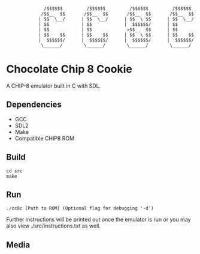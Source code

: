                   /$$$$$$         /$$$$$$         /$$$$$$         /$$$$$$ 
                 /$$__  $$       /$$__  $$       /$$__  $$       /$$__  $$
                | $$  \__/      | $$  \__/      | $$  \ $$      | $$  \__/
                | $$            | $$            |  $$$$$$/      | $$      
                | $$            | $$             >$$__  $$      | $$      
                | $$    $$      | $$    $$      | $$  \ $$      | $$    $$
                |  $$$$$$/      |  $$$$$$/      |  $$$$$$/      |  $$$$$$/
                 \______/        \______/        \______/        \______/
                 

# Chocolate Chip 8 Cookie
A CHIP-8 emulator built in C with SDL.

## Dependencies
- GCC
- SDL2
- Make
- Compatible CHIP8 ROM

## Build
```
cd src
make
```

## Run
```
./cc8c [Path to ROM] (Optional flag for debugging '-d')
```
Further instructions will be printed out once the emulator is run or you may also view ./src/instructions.txt as well.

## Media